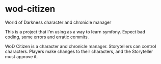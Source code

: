 # wod-citizen
World of Darkness character and chronicle manager

This is a project that I'm using as a way to learn symfony. Expect bad coding, some errors and erratic commits.

WoD Citizen is a character and chronicle manager. Storytellers can control characters. Players make changes to their characters, and the Storyteller must approve it.
